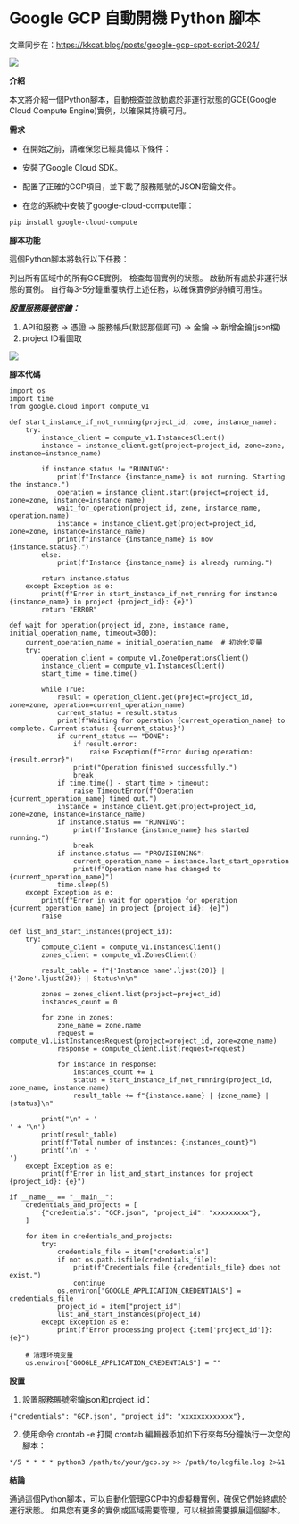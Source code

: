 # Google GCP 自動開機 Python 腳本

文章同步在：https://kkcat.blog/posts/google-gcp-spot-script-2024/

![](https://kkcat.blog/_astro/Google-GCP-spot-script-2024-01-poster01.Bcr0t35w_1NSmSf.webp)


**介紹**

本文將介紹一個Python腳本，自動檢查並啟動處於非運行狀態的GCE(Google Cloud Compute Engine)實例，以確保其持續可用。

**需求**

- 在開始之前，請確保您已經具備以下條件：

- 安裝了Google Cloud SDK。

- 配置了正確的GCP項目，並下載了服務賬號的JSON密鑰文件。

- 在您的系統中安裝了google-cloud-compute庫：
```
pip install google-cloud-compute
```

**腳本功能**

這個Python腳本將執行以下任務：

列出所有區域中的所有GCE實例。
檢查每個實例的狀態。
啟動所有處於非運行狀態的實例。
自行每3-5分鐘重覆執行上述任務，以確保實例的持續可用性。

***設置服務賬號密鑰：***

1. API和服務 -> 憑證 -> 服務帳戶(默認那個即可) -> 金鑰 -> 新增金鑰(json檔)
2. project ID看圖取

![](https://kkcat.blog/_astro/gcp_project_id_01.Ciyh8-mT_Z1zX06J.webp)

**腳本代碼**
```
import os
import time
from google.cloud import compute_v1

def start_instance_if_not_running(project_id, zone, instance_name):
    try:
        instance_client = compute_v1.InstancesClient()
        instance = instance_client.get(project=project_id, zone=zone, instance=instance_name)

        if instance.status != "RUNNING":
            print(f"Instance {instance_name} is not running. Starting the instance.")
            operation = instance_client.start(project=project_id, zone=zone, instance=instance_name)
            wait_for_operation(project_id, zone, instance_name, operation.name)
            instance = instance_client.get(project=project_id, zone=zone, instance=instance_name)
            print(f"Instance {instance_name} is now {instance.status}.")
        else:
            print(f"Instance {instance_name} is already running.")

        return instance.status
    except Exception as e:
        print(f"Error in start_instance_if_not_running for instance {instance_name} in project {project_id}: {e}")
        return "ERROR"

def wait_for_operation(project_id, zone, instance_name, initial_operation_name, timeout=300):
    current_operation_name = initial_operation_name  # 初始化变量
    try:
        operation_client = compute_v1.ZoneOperationsClient()
        instance_client = compute_v1.InstancesClient()
        start_time = time.time()

        while True:
            result = operation_client.get(project=project_id, zone=zone, operation=current_operation_name)
            current_status = result.status
            print(f"Waiting for operation {current_operation_name} to complete. Current status: {current_status}")
            if current_status == "DONE":
                if result.error:
                    raise Exception(f"Error during operation: {result.error}")
                print("Operation finished successfully.")
                break
            if time.time() - start_time > timeout:
                raise TimeoutError(f"Operation {current_operation_name} timed out.")
            instance = instance_client.get(project=project_id, zone=zone, instance=instance_name)
            if instance.status == "RUNNING":
                print(f"Instance {instance_name} has started running.")
                break
            if instance.status == "PROVISIONING":
                current_operation_name = instance.last_start_operation
                print(f"Operation name has changed to {current_operation_name}")
            time.sleep(5)
    except Exception as e:
        print(f"Error in wait_for_operation for operation {current_operation_name} in project {project_id}: {e}")
        raise

def list_and_start_instances(project_id):
    try:
        compute_client = compute_v1.InstancesClient()
        zones_client = compute_v1.ZonesClient()

        result_table = f"{'Instance name'.ljust(20)} | {'Zone'.ljust(20)} | Status\n\n"

        zones = zones_client.list(project=project_id)
        instances_count = 0

        for zone in zones:
            zone_name = zone.name
            request = compute_v1.ListInstancesRequest(project=project_id, zone=zone_name)
            response = compute_client.list(request=request)

            for instance in response:
                instances_count += 1
                status = start_instance_if_not_running(project_id, zone_name, instance.name)
                result_table += f"{instance.name} | {zone_name} | {status}\n"

        print("\n" + '                                                      ' + '\n')
        print(result_table)
        print(f"Total number of instances: {instances_count}")
        print('\n' + '                                                      ')
    except Exception as e:
        print(f"Error in list_and_start_instances for project {project_id}: {e}")

if __name__ == "__main__":
    credentials_and_projects = [
        {"credentials": "GCP.json", "project_id": "xxxxxxxxx"},
    ]

    for item in credentials_and_projects:
        try:
            credentials_file = item["credentials"]
            if not os.path.isfile(credentials_file):
                print(f"Credentials file {credentials_file} does not exist.")
                continue
            os.environ["GOOGLE_APPLICATION_CREDENTIALS"] = credentials_file
            project_id = item["project_id"]
            list_and_start_instances(project_id)
        except Exception as e:
            print(f"Error processing project {item['project_id']}: {e}")

    # 清理环境变量
    os.environ["GOOGLE_APPLICATION_CREDENTIALS"] = ""

```

**設置**
1. 設置服務賬號密鑰json和project_id：
  ```
  {"credentials": "GCP.json", "project_id": "xxxxxxxxxxxxx"},
  ```
2. 使用命令 crontab -e 打開 crontab 編輯器添加如下行來每5分鐘執行一次您的腳本：
```
*/5 * * * * python3 /path/to/your/gcp.py >> /path/to/logfile.log 2>&1
```


**結論**

通過這個Python腳本，可以自動化管理GCP中的虛擬機實例，確保它們始終處於運行狀態。
如果您有更多的實例或區域需要管理，可以根據需要擴展這個腳本。
   

